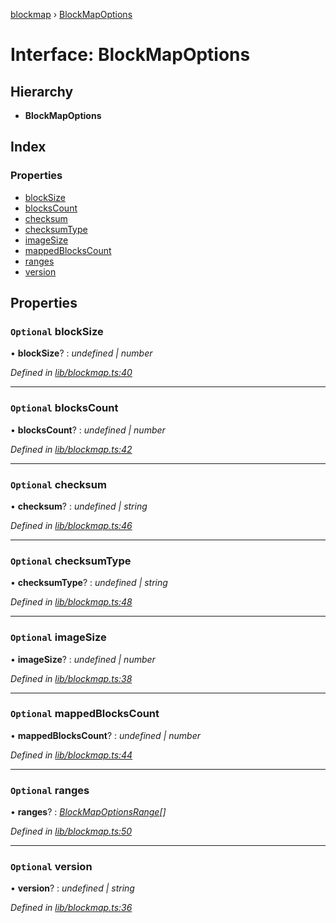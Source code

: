 [blockmap](../README.md) › [BlockMapOptions](blockmapoptions.md)

# Interface: BlockMapOptions

## Hierarchy

* **BlockMapOptions**

## Index

### Properties

* [blockSize](blockmapoptions.md#optional-blocksize)
* [blocksCount](blockmapoptions.md#optional-blockscount)
* [checksum](blockmapoptions.md#optional-checksum)
* [checksumType](blockmapoptions.md#optional-checksumtype)
* [imageSize](blockmapoptions.md#optional-imagesize)
* [mappedBlocksCount](blockmapoptions.md#optional-mappedblockscount)
* [ranges](blockmapoptions.md#optional-ranges)
* [version](blockmapoptions.md#optional-version)

## Properties

### `Optional` blockSize

• **blockSize**? : *undefined | number*

*Defined in [lib/blockmap.ts:40](https://github.com/balena-io-modules/blockmap/blob/8429cdf/lib/blockmap.ts#L40)*

___

### `Optional` blocksCount

• **blocksCount**? : *undefined | number*

*Defined in [lib/blockmap.ts:42](https://github.com/balena-io-modules/blockmap/blob/8429cdf/lib/blockmap.ts#L42)*

___

### `Optional` checksum

• **checksum**? : *undefined | string*

*Defined in [lib/blockmap.ts:46](https://github.com/balena-io-modules/blockmap/blob/8429cdf/lib/blockmap.ts#L46)*

___

### `Optional` checksumType

• **checksumType**? : *undefined | string*

*Defined in [lib/blockmap.ts:48](https://github.com/balena-io-modules/blockmap/blob/8429cdf/lib/blockmap.ts#L48)*

___

### `Optional` imageSize

• **imageSize**? : *undefined | number*

*Defined in [lib/blockmap.ts:38](https://github.com/balena-io-modules/blockmap/blob/8429cdf/lib/blockmap.ts#L38)*

___

### `Optional` mappedBlocksCount

• **mappedBlocksCount**? : *undefined | number*

*Defined in [lib/blockmap.ts:44](https://github.com/balena-io-modules/blockmap/blob/8429cdf/lib/blockmap.ts#L44)*

___

### `Optional` ranges

• **ranges**? : *[BlockMapOptionsRange](blockmapoptionsrange.md)[]*

*Defined in [lib/blockmap.ts:50](https://github.com/balena-io-modules/blockmap/blob/8429cdf/lib/blockmap.ts#L50)*

___

### `Optional` version

• **version**? : *undefined | string*

*Defined in [lib/blockmap.ts:36](https://github.com/balena-io-modules/blockmap/blob/8429cdf/lib/blockmap.ts#L36)*
